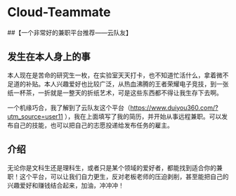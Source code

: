 # Cloud-Teammate
##【一个非常好的兼职平台推荐——云队友】
## 发生在本人身上的事
本人现在是苦命的研究生一枚，在实验室天天打卡，也不知道忙活什么，拿着微不足道的补贴。本人兴趣爱好也比较广泛，从热血沸腾的王者荣耀电子竞技，到一张纸一杯茶，一折就是一整天的折纸艺术，可是这些东西都不得让我生存下去啊。

一个机缘巧合，我了解到了云队友这个平台（https://www.duiyou360.com/?utm_source=user11 ），我在上面填写了我的简历，并开始从事远程兼职。可以发布自己的技能，也可以把自己的志愿投递给发布任务的雇主。
## 介绍
无论你是文科生还是理科生，或者只是某个领域的爱好者，都能找到适合你的兼职！这个平台，可以让我们自力更生，反对老板老师的压迫剥削，甚至能把自己的兴趣爱好和赚钱结合起来，加油，冲冲冲！

